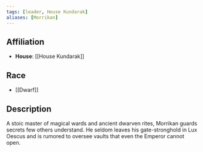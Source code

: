 ```yaml
---
tags: [leader, House Kundarak]
aliases: [Morrikan]
---
```


## Affiliation
- **House**: [[House Kundarak]]

## Race
- [[Dwarf]]

## Description
A stoic master of magical wards and ancient dwarven rites, Morrikan guards secrets few others understand. He seldom leaves his gate-stronghold in Lux Oescus and is rumored to oversee vaults that even the Emperor cannot open.

